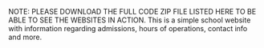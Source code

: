 NOTE: PLEASE DOWNLOAD THE FULL CODE ZIP FILE LISTED HERE TO BE ABLE TO SEE THE WEBSITES IN ACTION.
This is a simple school website with information regarding admissions, hours of operations, contact info and more. 
